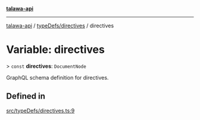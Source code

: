 [**talawa-api**](../../../README.md)

***

[talawa-api](../../../modules.md) / [typeDefs/directives](../README.md) / directives

# Variable: directives

\> `const` **directives**: `DocumentNode`

GraphQL schema definition for directives.

## Defined in

[src/typeDefs/directives.ts:9](https://github.com/PalisadoesFoundation/talawa-api/blob/6bd0fecc1032af2aa70d925c85724d9fec2350f9/src/typeDefs/directives.ts#L9)
